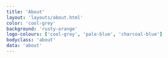```yaml
---
title: 'About'
layout: 'layouts/about.html'
color: 'cool-grey'
background: 'rusty-orange'
logo-colours: ['cool-grey', 'pale-blue', 'charcoal-blue']
bodyclass: 'about'
data: 'about'
---
```


<!-- hr>
<p>After 12 years working in the City as a commercial solicitor and then Director of Human Resources, Caroline moved from education and fundraising and into curating. First gaining a Master's in Modern &amp; Contemporary Art from Christie's Education, she went on to complete an MA in Curating Contemporary Art at the Royal College of Art, London.&nbsp;&nbsp;</p>
<p>Caroline's curatorial practice explores the role of contemporary art in the public realm, with a desire to enrich our urban environment and build community engagement. Working closely with architects, ecologists and other cross-disciplinary professionals, she interrogates how art outside of the gallery can create a space of encounter.</p>
<p>As a firm believer in art’s power to unite in challenging times, many of Caroline’s projects have a social cause at their centre. With experience working on arts and culture projects with charities and social enterprises, Caroline is passionate about how contemporary art and sculpture can engage and benefit a wider community.</p>
<p>As an extension of this, Caroline spends a lot of her time nurturing and mentoring emerging artists. She seeks to mediate the work of emerging artists to a non-art audience, crafting experiences that can be shared and enjoyed.</p>
<p>Currently, Caroline works within the vibrant creative arts hub of Somerset House Exchange.</p>
<p>Caroline sits on the Advisory Board of Kensington + Chelsea Art Week as Curator of Special Projects. This year, despite the COVID pandemic, she helped the committee bring the ten-day festival of arts and culture to life. Curated under the theme of ‘Transformation’ the programme included a public art trail, pop-up ‘galleries’ in shop windows, street murals and a community-led poetry project. Next year, the festival is set to run from 24 June - 4 July 2021 - bigger and better than ever.</p>
<p>In May 2020, Caroline joined the Board of Trustees of Primary Nottingham, an artist-led space which has transformed a Grade II listed former school into a dynamic and outward-looking artistic community. Over 40 artists with a wide range of visual arts practices work in the building alongside independent galleries, design workshops, the Small Food Bakery and an urban garden. With an exciting and accessible public programme, community-focused projects and ambitious commissioning plans, Primary explores new ways for local and international audiences to engage with the wonderful world of contemporary art.</p>
<p>For further information, check out <a href="https://weareprimary.org">Primary</a>.</p -->